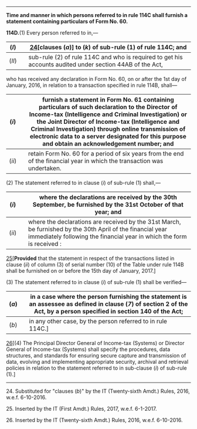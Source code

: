 ****

**Time and manner in which persons referred to in rule 114C shall furnish a statement containing particulars of Form No. 60.**

**114D.**(1) Every person referred to in,—

(_I_)|  | [24](javascript:ShowFootnote\('fn24'\);)[clauses (_a_)] to (_k_) of sub-rule (1) of rule 114C; and  
---|---|---  
(_II_)|  |  sub-rule (2) of rule 114C and who is required to get his accounts audited under section 44AB of the Act,  
  
who has received any declaration in Form No. 60, on or after the 1st day of January, 2016, in relation to a transaction specified in rule 114B, shall—

(_i_)|  |  furnish a statement in Form No. 61 containing particulars of such declaration to the Director of Income-tax (Intelligence and Criminal Investigation) or the Joint Director of Income-tax (Intelligence and Criminal Investigation) through online transmission of electronic data to a server designated for this purpose and obtain an acknowledgement number; and  
---|---|---  
(_ii_)|  |  retain Form No. 60 for a period of six years from the end of the financial year in which the transaction was undertaken.  
  
(2) The statement referred to in clause (_i_) of sub-rule (1) shall,—

(_i_)|  |  where the declarations are received by the 30th September, be furnished by the 31st October of that year; and  
---|---|---  
(_ii_)|  |  where the declarations are received by the 31st March, be furnished by the 30th April of the financial year immediately following the financial year in which the form is received :  
  
[25](javascript:ShowFootnote\('fn25'\);)[**Provided** that the statement in respect of the transactions listed in clause (_ii_) of column (3) of serial number (10) of the Table under rule 114B shall be furnished on or before the 15th day of January, 2017.]

(3) The statement referred to in clause (_i_) of sub-rule (1) shall be verified—

(_a_)|  |  in a case where the person furnishing the statement is an assessee as defined in clause (_7_) of section 2 of the Act, by a person specified in section 140 of the Act;  
---|---|---  
(_b_)|  |  in any other case, by the person referred to in rule 114C.]  
  
[26](javascript:ShowFootnote\('fn26'\);)[(4) The Principal Director General of Income-tax (Systems) or Director General of Income-tax (Systems) shall specify the procedures, data structures, and standards for ensuring secure capture and transmission of data, evolving and implementing appropriate security, archival and retrieval policies in relation to the statement referred to in sub-clause (_i_) of sub-rule (1).]

* * *

24\. Substituted for "clauses (_b_)" by the IT (Twenty-sixth Amdt.) Rules, 2016, w.e.f. 6-10-2016.

25\. Inserted by the IT (First Amdt.) Rules, 2017, w.e.f. 6-1-2017.

26\. Inserted by the IT (Twenty-sixth Amdt.) Rules, 2016, w.e.f. 6-10-2016.